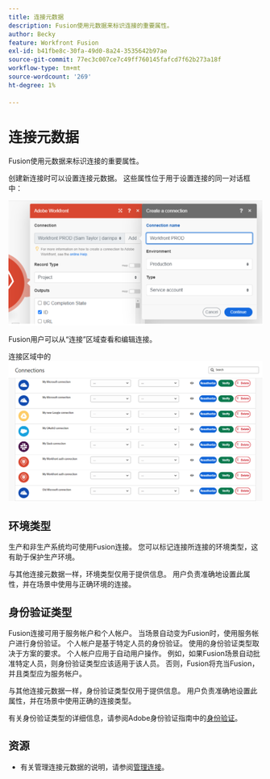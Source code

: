 ```yaml
---
title: 连接元数据
description: Fusion使用元数据来标识连接的重要属性。
author: Becky
feature: Workfront Fusion
exl-id: b41fbe8c-30fa-49d0-8a24-3535642b97ae
source-git-commit: 77ec3c007ce7c49ff760145fafcd7f62b273a18f
workflow-type: tm+mt
source-wordcount: '269'
ht-degree: 1%

---
```


# 连接元数据

Fusion使用元数据来标识连接的重要属性。

创建新连接时可以设置连接元数据。 这些属性位于用于设置连接的同一对话框中：

![连接元数据](assets/connection-metadata-setup.png)

Fusion用户可以从“连接”区域查看和编辑连接。

连接区域中的![连接元数据](assets/connections-area-metadata.png)

## 环境类型

生产和非生产系统均可使用Fusion连接。 您可以标记连接所连接的环境类型，这有助于保护生产环境。

与其他连接元数据一样，环境类型仅用于提供信息。 用户负责准确地设置此属性，并在场景中使用与正确环境的连接。

## 身份验证类型

Fusion连接可用于服务帐户和个人帐户。 当场景自动变为Fusion时，使用服务帐户进行身份验证。 个人帐户是基于特定人员的身份验证。 使用的身份验证类型取决于方案的要求。 个人帐户应用于自动用户操作。 例如，如果Fusion场景自动批准特定人员，则身份验证类型应该适用于该人员。 否则，Fusion将充当Fusion，并且类型应为服务帐户。

与其他连接元数据一样，身份验证类型仅用于提供信息。 用户负责准确地设置此属性，并在场景中使用正确的连接类型。

有关身份验证类型的详细信息，请参阅Adobe身份验证指南中的[身份验证](https://developer.adobe.com/developer-console/docs/guides/authentication/)。

## 资源

* 有关管理连接元数据的说明，请参阅[管理连接](/help/workfront-fusion/create-scenarios/connect-to-apps/manage-connections.md)。
